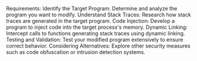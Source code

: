 Requirements:
    Identify the Target Program: Determine and analyze the program you want to modify.
    Understand Stack Traces: Research how stack traces are generated in the target program.
    Code Injection: Develop a program to inject code into the target process's memory.
    Dynamic Linking: Intercept calls to functions generating stack traces using dynamic linking.
    Testing and Validation: Test your modified program extensively to ensure correct behavior.
    Considering Alternatives: Explore other security measures such as code obfuscation or intrusion detection systems.


